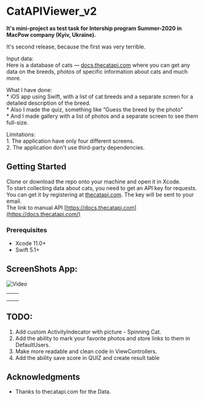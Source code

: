 # CatAPIViewer_v2
**It's mini-project as test task for Intership program Summer-2020 in MacPow company (Kyiv, Ukraine).**

It's second release, because the first was very terrible.<br>

Input data:<br>
Here is a database of cats — [docs.thecatapi.com](https://docs.thecatapi.com) where you can get any data on the breeds, photos of specific information about cats and much more.<br>
<p>
What I have done: <br>  
* iOS app using Swift, with a list of cat breeds and a separate screen for a detailed description of the breed.<br>
* Also I made the quiz, something like “Guess the breed by the photo”<br>
* And I made gallery with a list of photos and a separate screen to see them full-size.<br>
</p>
Limitations: <br>
1. The application have only four different screens. <br>
2. The application don't use third-party dependencies. <br>

## Getting Started

Clone or download the repo onto your machine and open it in Xcode.<br>
To start collecting data about cats, you need to get an API key for requests. <br>
You can get it by registering at [thecatapi.com](https://thecatapi.com/signup). The key will be sent to your email.<br>
The link to manual API [https://docs.thecatapi.com](https://docs.thecatapi.com/)<br>

### Prerequisites

* Xcode 11.0+
* Swift 5.1+

## ScreenShots App:
![Video]("https://github.com/alexeysur/CatAPIViewer_v2/blob/develop/CatAPIViewer/ScreenShots/video.gif")

<table>
 <tr>
   <td><a href="https://github.com/alexeysur/CatAPIViewer_v2/blob/develop/CatAPIViewer/ScreenShots/screen1.png"> </a> </td>
   <td><a href="https://github.com/alexeysur/CatAPIViewer_v2/blob/develop/CatAPIViewer/ScreenShots/screen2.png"> </a></td>
</tr>
<tr>
    <td><a href="https://github.com/alexeysur/CatAPIViewer_v2/blob/develop/CatAPIViewer/ScreenShots/screen3.png"> </a></td>
    <td><a href="https://github.com/alexeysur/CatAPIViewer_v2/blob/develop/CatAPIViewer/ScreenShots/screen4.png"> </a> </td>
</tr>
<tr>
<td><a href="https://github.com/alexeysur/CatAPIViewer_v2/blob/develop/CatAPIViewer/ScreenShots/video.gif"> </a> </td>
</tr>
</table>

## TODO:
1. Add custom ActivityIndecator with picture - Spinning Cat.
2. Add the ability to mark your favorite photos and store links to them in DefaultUsers.
3. Make more readable and clean code in ViewControllers.
4. Add the ability save score in QUIZ and create result table



## Acknowledgments

* Thanks to thecatapi.com for the Data.
